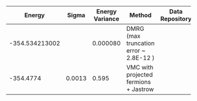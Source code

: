 | Energy                | Sigma           | Energy Variance  | Method                                                           | Data Repository                     |
|-----------------------|-----------------|------------------|------------------------------------------------------------------|-------------------------------------|
| -354.534213002        |                 |  0.000080        | DMRG (max truncation error ~ 2.8E-12 )                          |
|   -354.4774           |   0.0013        |  0.595           |  VMC with projected fermions + Jastrow                           |                                     |
